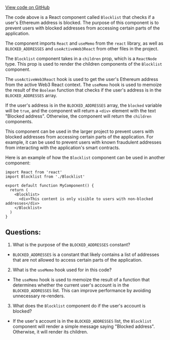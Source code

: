 [View code on GitHub](zoo-labs/zoo/blob/master/core/src/components/Blocklist/index.tsx)

The code above is a React component called `Blocklist` that checks if a user's Ethereum address is blocked. The purpose of this component is to prevent users with blocked addresses from accessing certain parts of the application. 

The component imports `React` and `useMemo` from the `react` library, as well as `BLOCKED_ADDRESSES` and `useActiveWeb3React` from other files in the project. 

The `Blocklist` component takes in a `children` prop, which is a `ReactNode` type. This prop is used to render the children components of the `Blocklist` component. 

The `useActiveWeb3React` hook is used to get the user's Ethereum address from the active Web3 React context. The `useMemo` hook is used to memoize the result of the `Boolean` function that checks if the user's address is in the `BLOCKED_ADDRESSES` array. 

If the user's address is in the `BLOCKED_ADDRESSES` array, the `blocked` variable will be `true`, and the component will return a `<div>` element with the text "Blocked address". Otherwise, the component will return the `children` components.

This component can be used in the larger project to prevent users with blocked addresses from accessing certain parts of the application. For example, it can be used to prevent users with known fraudulent addresses from interacting with the application's smart contracts. 

Here is an example of how the `Blocklist` component can be used in another component:

```
import React from 'react'
import Blocklist from './Blocklist'

export default function MyComponent() {
  return (
    <Blocklist>
      <div>This content is only visible to users with non-blocked addresses</div>
    </Blocklist>
  )
}
```
## Questions: 
 1. What is the purpose of the `BLOCKED_ADDRESSES` constant?
- `BLOCKED_ADDRESSES` is a constant that likely contains a list of addresses that are not allowed to access certain parts of the application.

2. What is the `useMemo` hook used for in this code?
- The `useMemo` hook is used to memoize the result of a function that determines whether the current user's account is in the `BLOCKED_ADDRESSES` list. This can improve performance by avoiding unnecessary re-renders.

3. What does the `Blocklist` component do if the user's account is blocked?
- If the user's account is in the `BLOCKED_ADDRESSES` list, the `Blocklist` component will render a simple message saying "Blocked address". Otherwise, it will render its children.